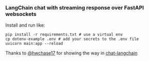 ### LangChain chat with streaming response over FastAPI websockets

Install and run like:

```
pip install -r requirements.txt # use a virtual env
cp dotenv-example .env # add your secrets to the .env file
uvicorn main:app --reload
```

Thanks to [@hwchase17](https://github.com/hwchase17) for showing the way in [chat-langchain](https://github.com/hwchase17/chat-langchain/tree/master)
